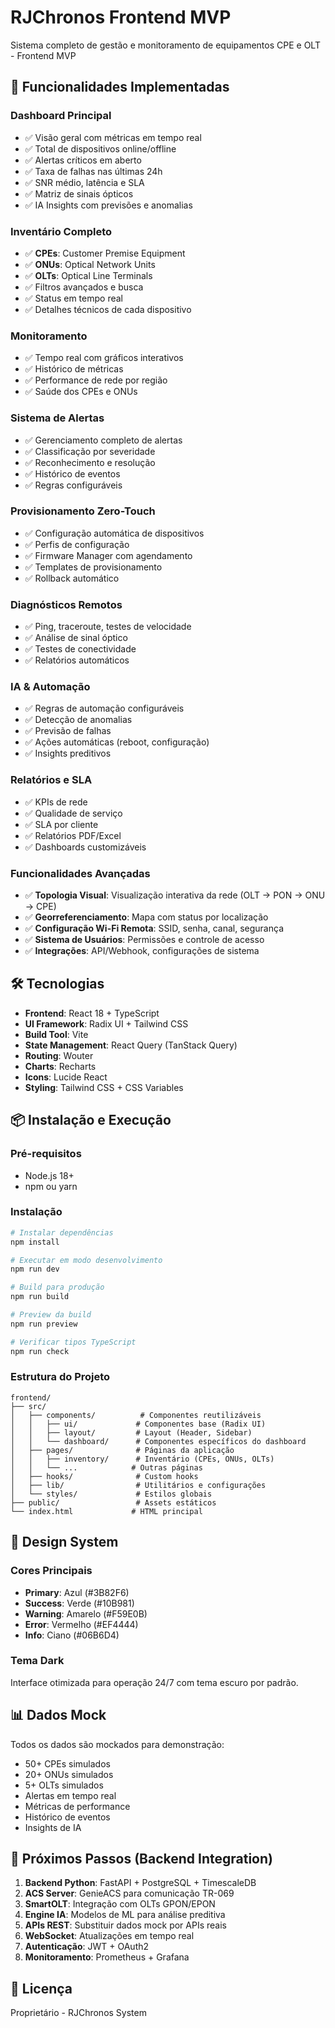 # RJChronos Frontend MVP

Sistema completo de gestão e monitoramento de equipamentos CPE e OLT - Frontend MVP

## 🚀 Funcionalidades Implementadas

### Dashboard Principal
- ✅ Visão geral com métricas em tempo real
- ✅ Total de dispositivos online/offline
- ✅ Alertas críticos em aberto
- ✅ Taxa de falhas nas últimas 24h
- ✅ SNR médio, latência e SLA
- ✅ Matriz de sinais ópticos
- ✅ IA Insights com previsões e anomalias

### Inventário Completo
- ✅ **CPEs**: Customer Premise Equipment
- ✅ **ONUs**: Optical Network Units  
- ✅ **OLTs**: Optical Line Terminals
- ✅ Filtros avançados e busca
- ✅ Status em tempo real
- ✅ Detalhes técnicos de cada dispositivo

### Monitoramento
- ✅ Tempo real com gráficos interativos
- ✅ Histórico de métricas
- ✅ Performance de rede por região
- ✅ Saúde dos CPEs e ONUs

### Sistema de Alertas
- ✅ Gerenciamento completo de alertas
- ✅ Classificação por severidade
- ✅ Reconhecimento e resolução
- ✅ Histórico de eventos
- ✅ Regras configuráveis

### Provisionamento Zero-Touch
- ✅ Configuração automática de dispositivos
- ✅ Perfis de configuração
- ✅ Firmware Manager com agendamento
- ✅ Templates de provisionamento
- ✅ Rollback automático

### Diagnósticos Remotos
- ✅ Ping, traceroute, testes de velocidade
- ✅ Análise de sinal óptico
- ✅ Testes de conectividade
- ✅ Relatórios automáticos

### IA & Automação
- ✅ Regras de automação configuráveis
- ✅ Detecção de anomalias
- ✅ Previsão de falhas
- ✅ Ações automáticas (reboot, configuração)
- ✅ Insights preditivos

### Relatórios e SLA
- ✅ KPIs de rede
- ✅ Qualidade de serviço
- ✅ SLA por cliente
- ✅ Relatórios PDF/Excel
- ✅ Dashboards customizáveis

### Funcionalidades Avançadas
- ✅ **Topologia Visual**: Visualização interativa da rede (OLT → PON → ONU → CPE)
- ✅ **Georreferenciamento**: Mapa com status por localização
- ✅ **Configuração Wi-Fi Remota**: SSID, senha, canal, segurança
- ✅ **Sistema de Usuários**: Permissões e controle de acesso
- ✅ **Integrações**: API/Webhook, configurações de sistema

## 🛠️ Tecnologias

- **Frontend**: React 18 + TypeScript
- **UI Framework**: Radix UI + Tailwind CSS
- **Build Tool**: Vite
- **State Management**: React Query (TanStack Query)
- **Routing**: Wouter
- **Charts**: Recharts
- **Icons**: Lucide React
- **Styling**: Tailwind CSS + CSS Variables

## 📦 Instalação e Execução

### Pré-requisitos
- Node.js 18+ 
- npm ou yarn

### Instalação
```bash
# Instalar dependências
npm install

# Executar em modo desenvolvimento
npm run dev

# Build para produção
npm run build

# Preview da build
npm run preview

# Verificar tipos TypeScript
npm run check
```

### Estrutura do Projeto
```
frontend/
├── src/
│   ├── components/          # Componentes reutilizáveis
│   │   ├── ui/             # Componentes base (Radix UI)
│   │   ├── layout/         # Layout (Header, Sidebar)
│   │   └── dashboard/      # Componentes específicos do dashboard
│   ├── pages/              # Páginas da aplicação
│   │   ├── inventory/      # Inventário (CPEs, ONUs, OLTs)
│   │   └── ...            # Outras páginas
│   ├── hooks/              # Custom hooks
│   ├── lib/                # Utilitários e configurações
│   └── styles/             # Estilos globais
├── public/                 # Assets estáticos
└── index.html             # HTML principal
```

## 🎨 Design System

### Cores Principais
- **Primary**: Azul (#3B82F6)
- **Success**: Verde (#10B981) 
- **Warning**: Amarelo (#F59E0B)
- **Error**: Vermelho (#EF4444)
- **Info**: Ciano (#06B6D4)

### Tema Dark
Interface otimizada para operação 24/7 com tema escuro por padrão.

## 📊 Dados Mock

Todos os dados são mockados para demonstração:
- 50+ CPEs simulados
- 20+ ONUs simulados  
- 5+ OLTs simulados
- Alertas em tempo real
- Métricas de performance
- Histórico de eventos
- Insights de IA

## 🔮 Próximos Passos (Backend Integration)

1. **Backend Python**: FastAPI + PostgreSQL + TimescaleDB
2. **ACS Server**: GenieACS para comunicação TR-069
3. **SmartOLT**: Integração com OLTs GPON/EPON
4. **Engine IA**: Modelos de ML para análise preditiva
5. **APIs REST**: Substituir dados mock por APIs reais
6. **WebSocket**: Atualizações em tempo real
7. **Autenticação**: JWT + OAuth2
8. **Monitoramento**: Prometheus + Grafana

## 📝 Licença

Proprietário - RJChronos System

